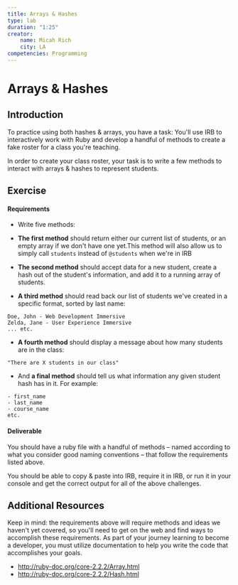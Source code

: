 ```yaml
---
title: Arrays & Hashes
type: lab
duration: "1:25"
creator:
    name: Micah Rich
    city: LA
competencies: Programming
---
```


# Arrays & Hashes

## Introduction

To practice using both hashes & arrays, you have a task: You'll use IRB to interactively work with Ruby and develop a handful of methods to create a fake roster for a class you're teaching.

In order to create your class roster, your task is to write a few methods to interact with arrays & hashes to represent students.


## Exercise

#### Requirements

- Write five methods:

- **The first method** should return either our current list of students, or an empty array if we don't have one yet.This method will also allow us to simply call `students` instead of `@students` when we're in IRB

- **The second method** should accept data for a new student, create a hash out of the student's information, and add it to a running array of students.

- **A third method** should read back our list of students we've created in a specific format, sorted by last name:
```
Doe, John - Web Development Immersive
Zelda, Jane - User Experience Immersive
... etc.
```

- **A fourth method** should display a message about how many students are in the class:
```
"There are X students in our class"
```

- And **a final method** should tell us what information any given student hash has in it. For example:
```
- first_name
- last_name
- course_name
etc.
```

#### Deliverable

You should have a ruby file with a handful of methods – named according to what you consider good naming conventions – that follow the requirements listed above.

You should be able to copy & paste into IRB, require it in IRB, or run it in your console and get the correct output for all of the above challenges.

## Additional Resources

Keep in mind: the requirements above will require methods and ideas we haven't yet covered, so you'll need to get on the web and find ways to accomplish these requirements. As part of your journey learning to become a developer, you must utilize documentation to help you write the code that accomplishes your goals.

- http://ruby-doc.org/core-2.2.2/Array.html
- http://ruby-doc.org/core-2.2.2/Hash.html
